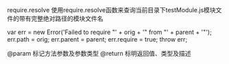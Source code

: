 require.resolve
使用require.resolve函数来查询当前目录下testModule.js模块文件的带有完整绝对路径的模块文件名


var err = new Error('Failed to require "' + orig + '" from "' + parent + '"');
      err.path = orig;
      err.parent = parent;
      err.require = true;
      throw err;
      
@param 标记方法参数及参数类型
@return 标明返回值、类型及描述
